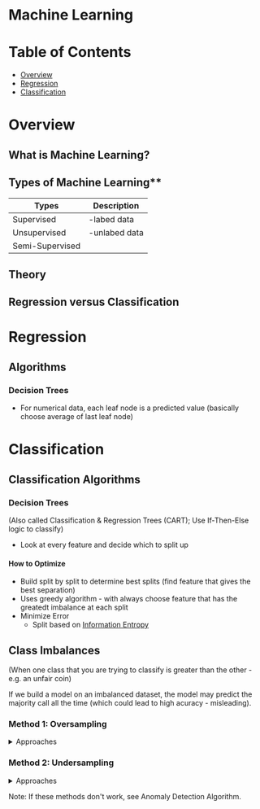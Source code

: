 
# Machine Learning

# Table of Contents
* [Overview](#overview)
* [Regression](#regression)
* [Classification](#classification)

# Overview

## What is Machine Learning?


## Types of Machine Learning**
|  Types         |  Description      |
|----------------|------------------|
|Supervised      |-labed data      |
|Unsupervised    | -unlabed data   |
|Semi-Supervised |                 |
  
## Theory

## Regression versus Classification


# Regression

## Algorithms

### Decision Trees
* For numerical data, each leaf node is a predicted value (basically choose average of last leaf node)

# Classification

## Classification Algorithms

### Decision Trees
(Also called Classification & Regression Trees (CART); Use If-Then-Else logic to classify)
* Look at every feature and decide which to split up

#### How to Optimize
* Build split by split to determine best splits (find feature that gives the best separation)
* Uses greedy algorithm - with always choose feature that has the greatedt imbalance at each split 
* Minimize Error
	* Split based on [Information Entropy](https://upload.wikimedia.org/wikipedia/commons/2/22/Binary_entropy_plot.svg)

## Class Imbalances
(When one class that you are trying to classify is greater than the other - e.g. an unfair coin)

If we build a model on an imbalanced dataset, the model may predict the majority call all the time (which could lead to high acuracy - misleading). 

### Method 1: Oversampling 
<details><summary>Approaches</summary>
<p>
1. **Random** - Repeat data for minority class until it is balaned with the majority class. 
	
2. **Synthetic Minority Oversampling Technique (SMOTE)** - Similar to KNN, Create a new point in minority class that is between two nearest neighbors
	
3. **ADAptive SYNthetic oversampling (ADASYN)** - generates point where the class imbalance is the greatest; 

Note: Each approach comes at a cost (e.g. classifying more of minority class could cause more misclassification of majority class). The best solution depends on your problem and dataset.

</p>
</details>

### Method 2: Undersampling 

<details><summary>Approaches</summary>
<p>
1. **Random** - Randomly select observations in majority class so that the size of each class is equal. 
2. **Near Miss** - only sample points from the majority class necessary to distinguish between the classes
3. **NearMiss-1** select samples from the majority class for which the average distance of the N _closest_ samples of a minority class is smallest.

</p>
</details>

Note: If these methods don't work, see Anomaly Detection Algorithm. 
<!--stackedit_data:
eyJoaXN0b3J5IjpbLTE5OTE3NDk2NDksMjAxMDc5MDA2Myw0MD
QzODU4ODIsMTcyODU1MzMzNCwtMTUzOTEzOTkxMCwyNzg4MjMy
ODMsMTkzODk2ODkwNSw2Mjk3MjU5NjksLTEzNTk3OTI3ODQsLT
IwNjU2MjYzNTMsLTE3MTg4OTc3OTUsNzI0NjY3MzczLDExNTk0
MzMyMTksNjM5NzY5NzY3LDMzMTU1ODY5Nl19
-->